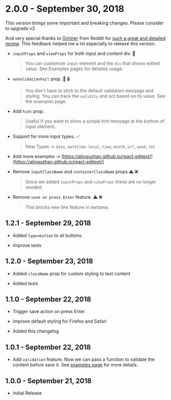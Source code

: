 # 2.0.0 - September 30, 2018

This version brings some important and breaking changes. Please consider to upgrade v2.

And very special thanks to [Oririner](https://www.reddit.com/user/Oririner) from Reddit for [such a great and detailed review](https://www.reddit.com/r/reactjs/comments/9i1z7s/react_editext_inline_editable_text_component/e6gedgh/). This feedback helped me a lot especially to release this version.

- `inputProps` and `viewProps` for both input and content div. :tada:

  > You can customize `input` element and the `div` that shows edited value. See Examples pages for detailes usage.

- `onValidationFail` prop. :tada: :lock:

  > You don't have to stick to the default validation message and styling. You can track the `validity` and act based on its value. See the examples page.

- Add `hint` prop.

  > Useful if you want to show a simple hint message at the bottom of input element.

- Support for more input types. :white_check_mark:

  > New Types -> `date`, `datetime-local`, `time`, `month`, `url`, `week`, `tel`

- Add more examples -> [https://alioguzhan.github.io/react-editext/](https://alioguzhan.github.io/react-editext/)

- Remove `inputClassName` and `containerClassName` props :warning: :x:

  > Since we added `inputProps` and `viewProps` these are no longer needed.

- Remove `save on press Enter` feature. :warning: :x:
  > This blocks new line feature in textarea.

## 1.2.1 - September 29, 2018

- Added `type=button` to all buttons.

- Improve tests

## 1.2.0 - September 23, 2018

- Added `className` prop for custom styling to text content

- Added tests

## 1.1.0 - September 22, 2018

- Trigger save action on press Enter

- Improve default styling for Firefox and Safari

- Added this changelog

## 1.0.1 - September 22, 2018

- Add `validation` feature. Now we can pass a function to validate the content before save it. See [examples page](https://alioguzhan.github.io/react-editext/) for more details.

## 1.0.0 - September 21, 2018

- Initial Release
